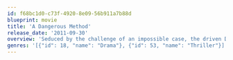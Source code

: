 ```yaml
---
id: f68bc1d0-c73f-4920-8e09-56b911a7b88d
blueprint: movie
title: 'A Dangerous Method'
release_date: '2011-09-30'
overview: 'Seduced by the challenge of an impossible case, the driven Dr. Carl Jung takes the unbalanced yet beautiful Sabina Spielrein as his patient. Jung’s weapon is the method of his master, the renowned Sigmund Freud. Both men fall under Sabina’s spell.'
genres: '[{"id": 18, "name": "Drama"}, {"id": 53, "name": "Thriller"}]'
---
```


